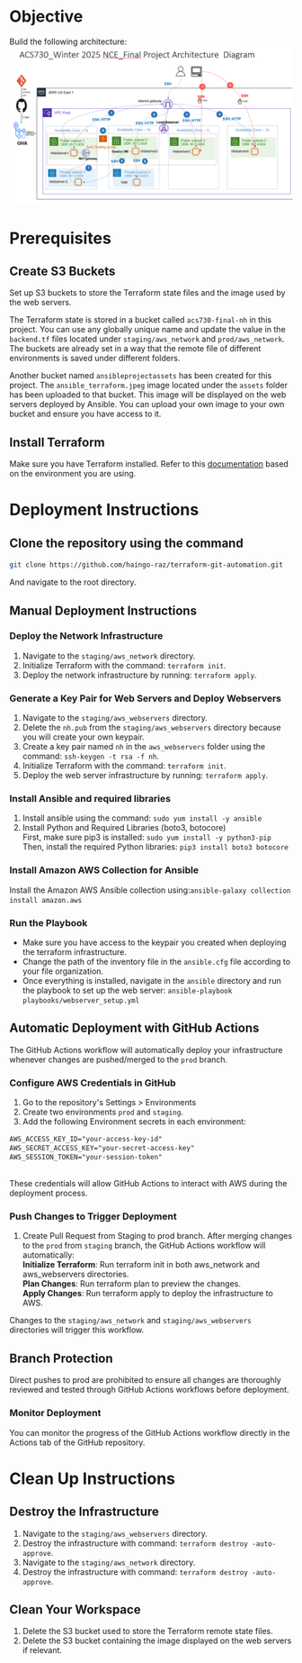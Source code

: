 # Objective
Build the following architecture:
![Topology](topology.png)

# Prerequisites
## Create S3 Buckets
Set up S3 buckets to store the Terraform state files and the image used by the web servers.

The Terraform state is stored in a bucket called `acs730-final-nh` in this project. You can use any globally unique name and update the value in the `backend.tf` files located under `staging/aws_network` and `prod/aws_network`. The buckets are already set in a way that the remote file of different environments is saved under different folders.

Another bucket named `ansibleprojectassets` has been created for this project. The `ansible_terraform.jpeg` image located under the `assets` folder has been uploaded to that bucket. This image will be displayed on the web servers deployed by Ansible. You can upload your own image to your own bucket and ensure you have access to it.

## Install Terraform
Make sure you have Terraform installed. Refer to this [documentation](https://developer.hashicorp.com/terraform/install) based on the environment you are using.

# Deployment Instructions 

## Clone the repository using the command
```bash
git clone https://github.com/haingo-raz/terraform-git-automation.git
```
And navigate to the root directory.

## Manual Deployment Instructions

### Deploy the Network Infrastructure
1. Navigate to the `staging/aws_network` directory.
2. Initialize Terraform with the command: `terraform init`.
3. Deploy the network infrastructure by running: `terraform apply`.

### Generate a Key Pair for Web Servers and Deploy Webservers
1. Navigate to the `staging/aws_webservers` directory.
2. Delete the `nh.pub` from the `staging/aws_webservers` directory because you will create your own keypair.
3. Create a key pair named `nh` in the `aws_webservers` folder using the command: `ssh-keygen -t rsa -f nh`.
4. Initialize Terraform with the command: `terraform init`.
5. Deploy the web server infrastructure by running: `terraform apply`.

### Install Ansible and required libraries
1. Install ansible using the  command: `sudo yum install -y ansible`
2. Install Python and Required Libraries (boto3, botocore)<br>
First, make sure pip3 is installed: `sudo yum install -y python3-pip`<br>
Then, install the required Python libraries:
`pip3 install boto3 botocore`

### Install Amazon AWS Collection for Ansible
Install the Amazon AWS Ansible collection using:`ansible-galaxy collection install amazon.aws`

### Run the Playbook
- Make sure you have access to the keypair you created when deploying the terraform infrastructure.
- Change the path of the inventory file in the `ansible.cfg` file according to your file organization.
- Once everything is installed, navigate in the `ansible` directory and run the playbook to set up the web server:
`ansible-playbook playbooks/webserver_setup.yml`

## Automatic Deployment with GitHub Actions

The GitHub Actions workflow will automatically deploy your infrastructure whenever changes are pushed/merged to the `prod` branch.

### Configure AWS Credentials in GitHub
1. Go to the repository's Settings > Environments <br>
2. Create two environments `prod` and `staging`.
3. Add the following Environment secrets in each environment:<br>
```
AWS_ACCESS_KEY_ID="your-access-key-id"
AWS_SECRET_ACCESS_KEY="your-secret-access-key"
AWS_SESSION_TOKEN="your-session-token" 
```
<br>
These credentials will allow GitHub Actions to interact with AWS during the deployment process.

### Push Changes to Trigger Deployment <br>
1. Create Pull Request from Staging to prod branch. After merging changes to the `prod` from `staging` branch, the GitHub Actions workflow will automatically:<br>
**Initialize Terraform**: Run terraform init in both aws_network and aws_webservers directories. <br>
**Plan Changes**: Run terraform plan to preview the changes.<br>
**Apply Changes**: Run terraform apply to deploy the infrastructure to AWS.<br>

Changes to the `staging/aws_network` and `staging/aws_webservers` directories will trigger this workflow.

## Branch Protection
Direct pushes to prod are prohibited to ensure all changes are thoroughly reviewed and tested through GitHub Actions workflows before deployment.

### Monitor Deployment
You can monitor the progress of the GitHub Actions workflow directly in the Actions tab of the GitHub repository. 

# Clean Up Instructions
## Destroy the Infrastructure
1. Navigate to the `staging/aws_webservers` directory.
2. Destroy the infrastructure with command: `terraform destroy -auto-approve`.
3. Navigate to the `staging/aws_network` directory.
4. Destroy the infrastructure with command: `terraform destroy -auto-approve`.

## Clean Your Workspace
1. Delete the S3 bucket used to store the Terraform remote state files.
2. Delete the S3 bucket containing the image displayed on the web servers if relevant.